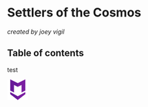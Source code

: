 # Settlers of the Cosmos 
*created by joey vigil*
## Table of contents

test

![alt text](https://github.com/adam-p/markdown-here/raw/master/src/common/images/icon48.png "SOTC Logo")